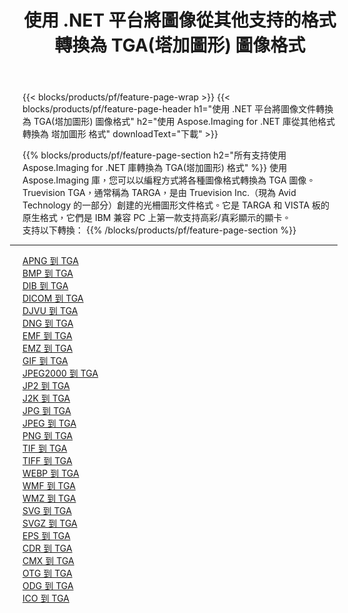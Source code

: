 ﻿---
title: 使用 .NET 平台將圖像從其他支持的格式轉換為 TGA(塔加圖形) 圖像格式 
weight: 3920
url: /zh-hant/net/conversion/to/tga 
lang: zh-hant
langdirlevel: 2
locales: zh-hans,ja,it,ru,de,es,fr,nl,id,lt,pl,pt,vi,tr,ko,zh-hant,ar,hi,th,sv,cs,uk,he
description: 使用 Aspose.Imaging for .NET 庫可以輕鬆地將其他支持的圖像格式轉換為 TGA(塔加圖形)
---

{{< blocks/products/pf/feature-page-wrap >}}
{{< blocks/products/pf/feature-page-header h1="使用 .NET 平台將圖像文件轉換為 TGA(塔加圖形) 圖像格式" h2="使用 Aspose.Imaging for .NET 庫從其他格式轉換為 塔加圖形 格式" downloadText="下載" >}}


{{% blocks/products/pf/feature-page-section  h2="所有支持使用 Aspose.Imaging for .NET 庫轉換為 TGA(塔加圖形) 格式" %}}
使用 Aspose.Imaging 庫，您可以以編程方式將各種圖像格式轉換為 TGA 圖像。 Truevision TGA，通常稱為 TARGA，是由 Truevision Inc.（現為 Avid Technology 的一部分）創建的光柵圖形文件格式。它是 TARGA 和 VISTA 板的原生格式，它們是 IBM 兼容 PC 上第一款支持高彩/真彩顯示的顯卡。
<br/>
支持以下轉換：
{{% /blocks/products/pf/feature-page-section %}}
<div class="container-fluid productfamilypage bg-gray">
    <div class="convertypes bg-gray agp-content section">
        <div class="container">
		<hr style="margin-left:-20px;"/>
		<div class="row other-converters">
		    <div class='col-md-2 other-converter remove-lp remove-rp'><a href="/imaging/zh-hant/net/conversion/apng-to-tga" >APNG 到 TGA</a></div>
<div class='col-md-2 other-converter remove-lp remove-rp'><a href="/imaging/zh-hant/net/conversion/bmp-to-tga" >BMP 到 TGA</a></div>
<div class='col-md-2 other-converter remove-lp remove-rp'><a href="/imaging/zh-hant/net/conversion/dib-to-tga" >DIB 到 TGA</a></div>
<div class='col-md-2 other-converter remove-lp remove-rp'><a href="/imaging/zh-hant/net/conversion/dicom-to-tga" >DICOM 到 TGA</a></div>
<div class='col-md-2 other-converter remove-lp remove-rp'><a href="/imaging/zh-hant/net/conversion/djvu-to-tga" >DJVU 到 TGA</a></div>
<div class='col-md-2 other-converter remove-lp remove-rp'><a href="/imaging/zh-hant/net/conversion/dng-to-tga" >DNG 到 TGA</a></div>
<div class='col-md-2 other-converter remove-lp remove-rp'><a href="/imaging/zh-hant/net/conversion/emf-to-tga" >EMF 到 TGA</a></div>
<div class='col-md-2 other-converter remove-lp remove-rp'><a href="/imaging/zh-hant/net/conversion/emz-to-tga" >EMZ 到 TGA</a></div>
<div class='col-md-2 other-converter remove-lp remove-rp'><a href="/imaging/zh-hant/net/conversion/gif-to-tga" >GIF 到 TGA</a></div>
<div class='col-md-2 other-converter remove-lp remove-rp'><a href="/imaging/zh-hant/net/conversion/jpeg2000-to-tga" >JPEG2000 到 TGA</a></div>
<div class='col-md-2 other-converter remove-lp remove-rp'><a href="/imaging/zh-hant/net/conversion/jp2-to-tga" >JP2 到 TGA</a></div>
<div class='col-md-2 other-converter remove-lp remove-rp'><a href="/imaging/zh-hant/net/conversion/j2k-to-tga" >J2K 到 TGA</a></div>
<div class='col-md-2 other-converter remove-lp remove-rp'><a href="/imaging/zh-hant/net/conversion/jpg-to-tga" >JPG 到 TGA</a></div>
<div class='col-md-2 other-converter remove-lp remove-rp'><a href="/imaging/zh-hant/net/conversion/jpeg-to-tga" >JPEG 到 TGA</a></div>
<div class='col-md-2 other-converter remove-lp remove-rp'><a href="/imaging/zh-hant/net/conversion/png-to-tga" >PNG 到 TGA</a></div>
<div class='col-md-2 other-converter remove-lp remove-rp'><a href="/imaging/zh-hant/net/conversion/tif-to-tga" >TIF 到 TGA</a></div>
<div class='col-md-2 other-converter remove-lp remove-rp'><a href="/imaging/zh-hant/net/conversion/tiff-to-tga" >TIFF 到 TGA</a></div>
<div class='col-md-2 other-converter remove-lp remove-rp'><a href="/imaging/zh-hant/net/conversion/webp-to-tga" >WEBP 到 TGA</a></div>
<div class='col-md-2 other-converter remove-lp remove-rp'><a href="/imaging/zh-hant/net/conversion/wmf-to-tga" >WMF 到 TGA</a></div>
<div class='col-md-2 other-converter remove-lp remove-rp'><a href="/imaging/zh-hant/net/conversion/wmz-to-tga" >WMZ 到 TGA</a></div>
<div class='col-md-2 other-converter remove-lp remove-rp'><a href="/imaging/zh-hant/net/conversion/svg-to-tga" >SVG 到 TGA</a></div>
<div class='col-md-2 other-converter remove-lp remove-rp'><a href="/imaging/zh-hant/net/conversion/svgz-to-tga" >SVGZ 到 TGA</a></div>
<div class='col-md-2 other-converter remove-lp remove-rp'><a href="/imaging/zh-hant/net/conversion/eps-to-tga" >EPS 到 TGA</a></div>
<div class='col-md-2 other-converter remove-lp remove-rp'><a href="/imaging/zh-hant/net/conversion/cdr-to-tga" >CDR 到 TGA</a></div>
<div class='col-md-2 other-converter remove-lp remove-rp'><a href="/imaging/zh-hant/net/conversion/cmx-to-tga" >CMX 到 TGA</a></div>
<div class='col-md-2 other-converter remove-lp remove-rp'><a href="/imaging/zh-hant/net/conversion/otg-to-tga" >OTG 到 TGA</a></div>
<div class='col-md-2 other-converter remove-lp remove-rp'><a href="/imaging/zh-hant/net/conversion/odg-to-tga" >ODG 到 TGA</a></div>
<div class='col-md-2 other-converter remove-lp remove-rp'><a href="/imaging/zh-hant/net/conversion/ico-to-tga" >ICO 到 TGA</a></div>
                </div>
        </div>
    </div>
</div>
<br/>

